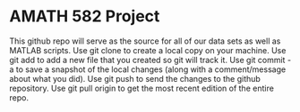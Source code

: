 # AMATH 582 Project

This github repo will serve as the source for all of our data sets as well as MATLAB scripts.
Use git clone to create a local copy on your machine.
Use git add to add a new file that you created so git will track it.
Use git commit -a to save a snapshot of the local changes (along with a comment/message about what you did).
Use git push to send the changes to the github repository.
Use git pull origin to get the most recent edition of the entire repo.

